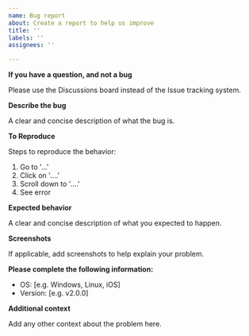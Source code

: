 ```yaml
---
name: Bug report
about: Create a report to help us improve
title: ''
labels: ''
assignees: ''

---
```

**If you have a question, and not a bug**

Please use the Discussions board instead of the Issue tracking system.

**Describe the bug**

A clear and concise description of what the bug is.

**To Reproduce**

Steps to reproduce the behavior:
1. Go to '...'
2. Click on '....'
3. Scroll down to '....'
4. See error

**Expected behavior**

A clear and concise description of what you expected to happen.

**Screenshots**

If applicable, add screenshots to help explain your problem.

**Please complete the following information:**

 - OS: [e.g. Windows, Linux, iOS]
 - Version: [e.g. v2.0.0]

**Additional context**

Add any other context about the problem here.